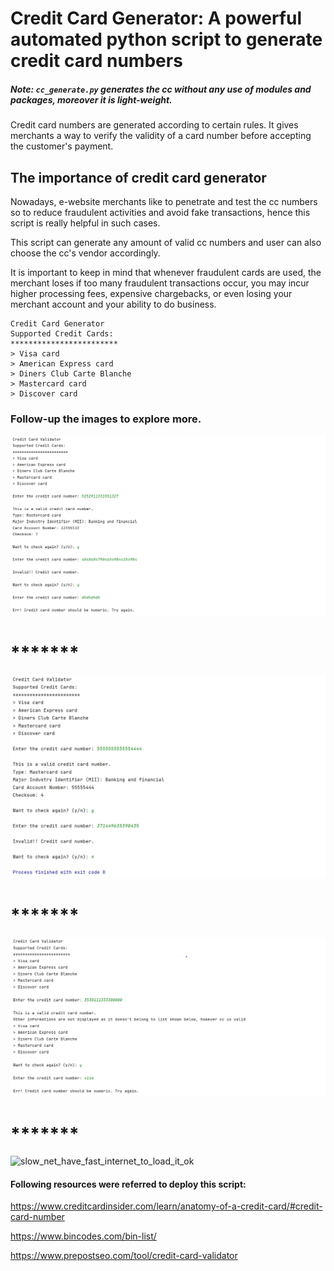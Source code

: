 
# Credit Card Generator: A powerful automated python script to generate credit card numbers 

##### Note: ```cc_generate.py``` generates the cc without any use of modules and packages, moreover it is light-weight.

Credit card numbers are generated according to certain rules. It gives merchants a way to verify the validity of a card number before accepting the customer's payment.

## The importance of credit card generator

Nowadays, e-website merchants like to penetrate and test the cc numbers so to reduce fraudulent activities and avoid fake transactions, hence this script is really helpful in such cases.

This script can generate any amount of valid cc numbers and user can also choose the cc's vendor accordingly.

It is important to keep in mind that whenever fraudulent cards are used, the merchant loses if too many fraudulent transactions occur, you may incur higher processing fees, expensive chargebacks, or even losing your merchant account and your ability to do business.

```
Credit Card Generator
Supported Credit Cards:
************************
> Visa card
> American Express card
> Diners Club Carte Blanche
> Mastercard card
> Discover card
```


### Follow-up the images to explore more.

<img src="/credit_card_validator/img_guide_help/1.png" alt="slow_net_have_fast_internet_to_load_it_ok"/>

# *******

<img src="/credit_card_validator/img_guide_help/2.png" alt="slow_net_have_fast_internet_to_load_it_ok"/>

# *******

<img src="/credit_card_validator/img_guide_help/3.png" alt="slow_net_have_fast_internet_to_load_it_ok"/>

# *******

<img src="/credit_card_validator/img_guide_help/4.png" alt="slow_net_have_fast_internet_to_load_it_ok"/>


#### Following resources were referred to deploy this script:
https://www.creditcardinsider.com/learn/anatomy-of-a-credit-card/#credit-card-number

https://www.bincodes.com/bin-list/

https://www.prepostseo.com/tool/credit-card-validator


